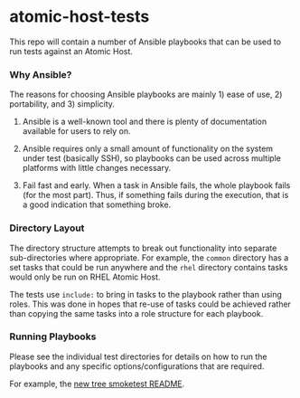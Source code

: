 # atomic-host-tests
This repo will contain a number of Ansible playbooks that can be used to run
tests against an Atomic Host.

### Why Ansible?
The reasons for choosing Ansible playbooks are mainly 1) ease of use, 2)
portability, and 3) simplicity.

1. Ansible is a well-known tool and there is plenty of documentation
available for users to rely on.

1. Ansible requires only a small amount of functionality on the system
under test (basically SSH), so playbooks can be used across multiple
platforms with little changes necessary.

1. Fail fast and early.  When a task in Ansible fails, the whole playbook
fails (for the most part).  Thus, if something fails during the execution,
that is a good indication that something broke.

### Directory Layout
The directory structure attempts to break out functionality into separate
sub-directories where appropriate.  For example, the `common` directory has
a set tasks that could be run anywhere and the `rhel` directory contains
tasks would only be run on RHEL Atomic Host.

The tests use `include:` to bring in tasks to the playbook rather than using
roles.  This was done in hopes that re-use of tasks could be achieved rather
than copying the same tasks into a role structure for each playbook.

### Running Playbooks
Please see the individual test directories for details on how to run the
playbooks and any specific options/configurations that are required.

For example, the [new tree smoketest README](/tests/new-tree-smoketest/README.md).

